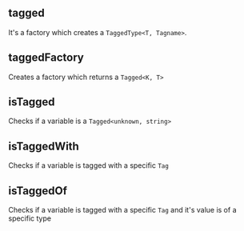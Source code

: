 ## tagged

It's a factory which creates a `TaggedType<T, Tagname>`.

## taggedFactory

Creates a factory which returns a `Tagged<K, T>`

## isTagged

Checks if a variable is a `Tagged<unknown, string>`

## isTaggedWith

Checks if a variable is tagged with a specific `Tag`

## isTaggedOf

Checks if a variable is tagged with a specific `Tag` and it's value is 
of a specific type
